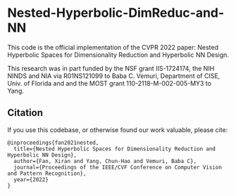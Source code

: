 # Nested-Hyperbolic-DimReduc-and-NN

This code is the official implementation of the CVPR 2022 paper:
Nested Hyperbolic Spaces for Dimensionality Reduction and Hyperbolic NN Design.

This research was in part funded by the NSF grant IIS-1724174, the NIH NINDS and NIA via R01NS121099 to Baba C. Vemuri, Department of CISE, Univ. of Florida and and the MOST grant 110-2118-M-002-005-MY3 to Yang.

## Citation

If you use this codebase, or otherwise found our work valuable, please cite:

```
@inproceedings{fan2021nested,
  title={Nested Hyperbolic Spaces for Dimensionality Reduction and Hyperbolic NN Design},
  author={Fan, Xiran and Yang, Chun-Hao and Vemuri, Baba C},
  journal={Proceedings of the IEEE/CVF Conference on Computer Vision and Pattern Recognition},
  year={2022}
}
```
